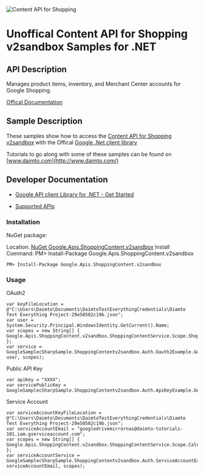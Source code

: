﻿![Content API for Shopping](https://www.gstatic.com/images/branding/product/1x/googleg_32dp.png)

# Unoffical Content API for Shopping v2sandbox Samples for .NET  

## API Description

Manages product items, inventory, and Merchant Center accounts for Google Shopping.

[Offical Documentation](https://developers.google.com/shopping-content)

## Sample Description

These samples show how to access the [Content API for Shopping v2sandbox](https://developers.google.com/shopping-content) with the Offical [Google .Net client library](https://github.com/google/google-api-dotnet-client)

Tutorials to go along with some of these samples can be found on [www.daimto.com](http://www.daimto.com/)

## Developer Documentation

* [Google API client Library for .NET - Get Started](https://developers.google.com/api-client-library/dotnet/get_started)

* [Supported APIs](https://developers.google.com/api-client-library/dotnet/apis/)

### Installation

NuGet package:

Location: [NuGet Google.Apis.ShoppingContent.v2sandbox](https://www.nuget.org/packages/Google.Apis.ShoppingContent.v2sandbox)
Install Command: PM>  Install-Package Google.Apis.ShoppingContent.v2sandbox

```
PM> Install-Package Google.Apis.ShoppingContent.v2sandbox
```

### Usage

OAuth2
```
var keyFileLocation = @"C:\Users\Daimto\Documents\DaimtoTestEverythingCredentials\Diamto Test Everything Project-29e50502c19b.json";
var user = System.Security.Principal.WindowsIdentity.GetCurrent().Name;
var scopes = new String[] { Google.Apis.ShoppingContent.v2sandbox.ShoppingContentService.Scope.ShoppingContentReadonly };
var service = GoogleSamplecSharpSample.ShoppingContentv2sandbox.Auth.Oauth2Example.GetShoppingContentService(keyFileLocation, user, scopes);
```

Public API Key

```
var apiKey = "XXXX";
var servicePublicKey = GoogleSamplecSharpSample.ShoppingContentv2sandbox.Auth.ApiKeyExample.GetService(apiKey);
```

Service Account
```
var serviceAccountKeyFileLocation = @"C:\Users\Daimto\Documents\DaimtoTestEverythingCredentials\Diamto Test Everything Project-29e50502c19b.json";
var serviceAccountEmail = "googledrivemirrornas@daimto-tutorials-101.iam.gserviceaccount.com";
var scopes = new String[] { Google.Apis.ShoppingContent.v2sandbox.ShoppingContentService.Scope.Calendar };            
var serviceAccountService = GoogleSamplecSharpSample.ShoppingContentv2sandbox.Auth.ServiceAccountExample.AuthenticateServiceAccount(serviceAccountKeyFileLocation, serviceAccountEmail, scopes);
```
